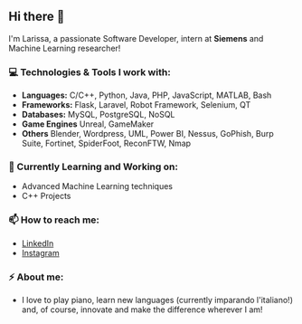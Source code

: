 ## Hi there 👋

I'm Larissa, a passionate Software Developer, intern at **Siemens** and Machine Learning researcher!

### 💻 Technologies & Tools I work with:
- **Languages:** C/C++, Python, Java, PHP, JavaScript, MATLAB, Bash
- **Frameworks:** Flask, Laravel, Robot Framework, Selenium, QT
- **Databases:** MySQL, PostgreSQL, NoSQL
- **Game Engines** Unreal, GameMaker
- **Others** Blender, Wordpress, UML, Power BI, Nessus, GoPhish, Burp Suite, Fortinet, SpiderFoot, ReconFTW, Nmap
  
### 🦋 Currently Learning and Working on:
- Advanced Machine Learning techniques
- C++ Projects

### 📫 How to reach me:
- [LinkedIn](https://www.linkedin.com/in/larissa-raimee)
- [Instagram](https://www.instagram.com/srta.raimee/)

### ⚡ About me:
 - I love to play piano, learn new languages (currently imparando l'italiano!) and, of course, innovate and make the difference wherever I am!
